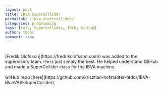 ```yaml
---
layout: post
title: IBVA SuperCollider
permalink: /ibva-supercollider/
categories: programming
tags: [talk, SuperCollider, IBVA, GitHub]
author: tEdör
comment: true
---
```

<br>
[Fredik Olofsson](https://fredrikolofsson.com/) was added to the supervisory team. He is just simply the best. He helped understand GitHub and made a SuperCollider class for the IBVA machine.
<br>
<br>
GitHub repo [here](https://github.com/krisztian-hofstadter-tedor/IBVA-BlueVAS-SuperCollider).
